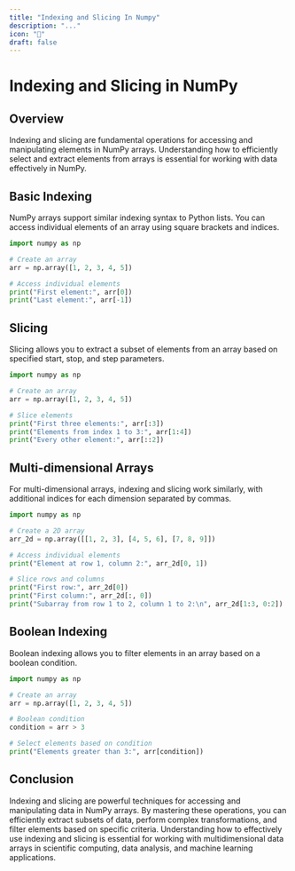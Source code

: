 ```yaml
---
title: "Indexing and Slicing In Numpy"
description: "..."
icon: "🎲"
draft: false
---
```



# Indexing and Slicing in NumPy

## Overview

Indexing and slicing are fundamental operations for accessing and manipulating elements in NumPy arrays. Understanding how to efficiently select and extract elements from arrays is essential for working with data effectively in NumPy.

## Basic Indexing

NumPy arrays support similar indexing syntax to Python lists. You can access individual elements of an array using square brackets and indices.

```python
import numpy as np

# Create an array
arr = np.array([1, 2, 3, 4, 5])

# Access individual elements
print("First element:", arr[0])
print("Last element:", arr[-1])
```

## Slicing

Slicing allows you to extract a subset of elements from an array based on specified start, stop, and step parameters.

```python
import numpy as np

# Create an array
arr = np.array([1, 2, 3, 4, 5])

# Slice elements
print("First three elements:", arr[:3])
print("Elements from index 1 to 3:", arr[1:4])
print("Every other element:", arr[::2])
```

## Multi-dimensional Arrays

For multi-dimensional arrays, indexing and slicing work similarly, with additional indices for each dimension separated by commas.

```python
import numpy as np

# Create a 2D array
arr_2d = np.array([[1, 2, 3], [4, 5, 6], [7, 8, 9]])

# Access individual elements
print("Element at row 1, column 2:", arr_2d[0, 1])

# Slice rows and columns
print("First row:", arr_2d[0])
print("First column:", arr_2d[:, 0])
print("Subarray from row 1 to 2, column 1 to 2:\n", arr_2d[1:3, 0:2])
```

## Boolean Indexing

Boolean indexing allows you to filter elements in an array based on a boolean condition.

```python
import numpy as np

# Create an array
arr = np.array([1, 2, 3, 4, 5])

# Boolean condition
condition = arr > 3

# Select elements based on condition
print("Elements greater than 3:", arr[condition])
```

## Conclusion

Indexing and slicing are powerful techniques for accessing and manipulating data in NumPy arrays. By mastering these operations, you can efficiently extract subsets of data, perform complex transformations, and filter elements based on specific criteria. Understanding how to effectively use indexing and slicing is essential for working with multidimensional data arrays in scientific computing, data analysis, and machine learning applications.
